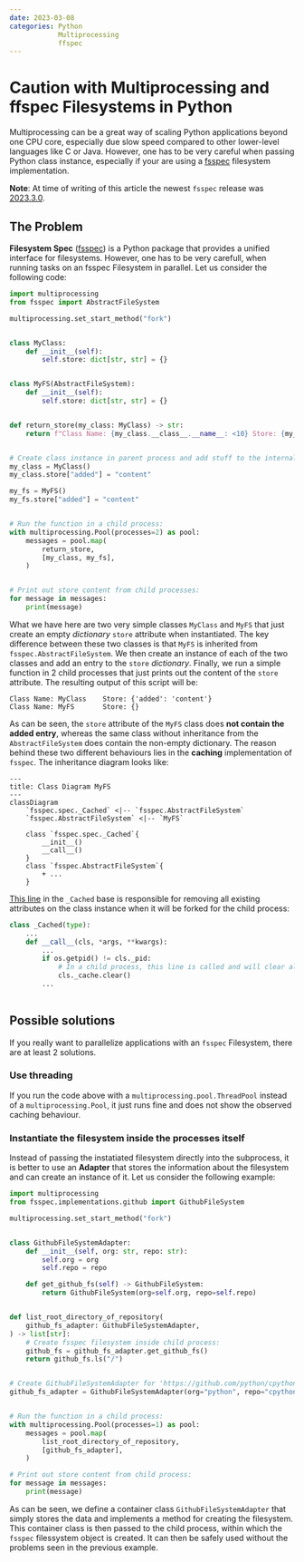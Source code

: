 ```yaml
---
date: 2023-03-08
categories: Python
            Multiprocessing
            ffspec
---
```


# Caution with Multiprocessing and ffspec Filesystems in Python
Multiprocessing can be a great way of scaling Python applications beyond one CPU core, especially due slow speed compared to other lower-level languages like C or Java. However, one has to be very careful when passing Python class instance, especially if your are using a [fsspec](https://filesystem-spec.readthedocs.io/en/latest/) filesystem implementation. 

**Note**: At time of writing of this article the newest `fsspec` release was [2023.3.0](https://github.com/fsspec/filesystem_spec/tree/2023.3.0).

## The Problem 

**Filesystem Spec** ([fsspec](https://filesystem-spec.readthedocs.io/en/latest/)) is a Python package that provides a unified interface for filesystems. However, one has to be very carefull, when running tasks on an fsspec Filesystem in parallel. Let us consider the following code:
```python
import multiprocessing
from fsspec import AbstractFileSystem

multiprocessing.set_start_method("fork")


class MyClass:
    def __init__(self):
        self.store: dict[str, str] = {}


class MyFS(AbstractFileSystem):
    def __init__(self):
        self.store: dict[str, str] = {}


def return_store(my_class: MyClass) -> str:
    return f"Class Name: {my_class.__class__.__name__: <10} Store: {my_class.store}"


# Create class instance in parent process and add stuff to the internal store:
my_class = MyClass()
my_class.store["added"] = "content"

my_fs = MyFS()
my_fs.store["added"] = "content"


# Run the function in a child process:
with multiprocessing.Pool(processes=2) as pool:
    messages = pool.map(
        return_store,
        [my_class, my_fs],
    )


# Print out store content from child processes:
for message in messages:
    print(message)

```

What we have here are two very simple classes `MyClass` and `MyFS` that just create an empty *dictionary* `store` attribute when instantiated. The key difference between these two classes is that `MyFS` is inherited from `fsspec.AbstractFileSystem`. We then create an instance of each of the two classes and add an entry to the `store` *dictionary*. Finally, we run a simple function in 2 child processes that just prints out the content of the `store` attribute. The resulting output of this script will be:

    Class Name: MyClass    Store: {'added': 'content'}
    Class Name: MyFS       Store: {}

As can be seen, the `store` attribute of the `MyFS` class does **not contain the added entry**, whereas the same class without inheritance from the `AbstractFileSystem` does contain the non-empty dictionary. The reason behind these two different behaviours lies in the **caching** implementation of `fsspec`. The inheritance diagram looks like:
```mermaid
---
title: Class Diagram MyFS
---
classDiagram
    `fsspec.spec._Cached` <|-- `fsspec.AbstractFileSystem`
    `fsspec.AbstractFileSystem` <|-- `MyFS`
    
    class `fsspec.spec._Cached`{
        __init__()
        __call__()
    }
    class `fsspec.AbstractFileSystem`{
        + ...
    }
```

[This line](https://github.com/fsspec/filesystem_spec/blob/2023.3.0/fsspec/spec.py#L70) in the `_Cached` base is responsible for removing all existing attributes on the class instance when it will be forked for the child process:
```python
class _Cached(type):
    ...
    def __call__(cls, *args, **kwargs):
        ...
        if os.getpid() != cls._pid:
            # In a child process, this line is called and will clear all existing attributes:
            cls._cache.clear()        
        ...
        
```

## Possible solutions

If you really want to parallelize applications with an `fsspec` Filesystem, there are at least 2 solutions.

### Use threading

If you run the code above with a `multiprocessing.pool.ThreadPool` instead of a `multiprocessing.Pool`, it just runs fine and does not show the observed caching behaviour.                                                              
### Instantiate the filesystem inside the processes itself

Instead of passing the instatiated filesystem directly into the subprocess, it is better to use an **Adapter** that stores the information about the filesystem and can create an instance of it. Let us consider the following example:
```python
import multiprocessing
from fsspec.implementations.github import GithubFileSystem

multiprocessing.set_start_method("fork")


class GithubFileSystemAdapter:
    def __init__(self, org: str, repo: str):
        self.org = org
        self.repo = repo

    def get_github_fs(self) -> GithubFileSystem:
        return GithubFileSystem(org=self.org, repo=self.repo)


def list_root_directory_of_repository(
    github_fs_adapter: GithubFileSystemAdapter,
) -> list[str]:
    # Create fsspec filesystem inside child process:
    github_fs = github_fs_adapter.get_github_fs()
    return github_fs.ls("/")


# Create GithubFileSystemAdapter for 'https://github.com/python/cpython':
github_fs_adapter = GithubFileSystemAdapter(org="python", repo="cpython")


# Run the function in a child process:
with multiprocessing.Pool(processes=1) as pool:
    messages = pool.map(
        list_root_directory_of_repository,
        [github_fs_adapter],
    )

# Print out store content from child process:
for message in messages:
    print(message)

```

As can be seen, we define a container class `GithubFileSystemAdapter` that simply stores the data and implements a method for creating the filesystem. This container class is then passed to the child process, within which the `fsspec` filessystem object is created. It can then be safely used without the problems seen in the previous example.
